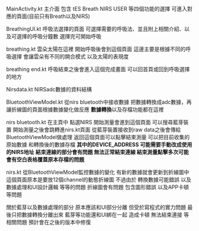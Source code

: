 MainActivity.kt
主介面 包含 tES Breath NIRS USER 等四個功能的選擇 可進入對應的頁面(目前只有Breath以及NIRS)

BreathingUI.kt
呼吸法選擇的頁面 可選擇需要的呼吸法、並且附上相關介紹、以及可選擇的呼吸分鐘數 選擇完可開始呼吸

breathing.kt 雲朵太陽在這裡
開始呼吸後會到這個頁面 這邊主要是根據不同的呼吸選擇 會讓雲朵有不同的開合模式 以及太陽的表現度

breathing end.kt
呼吸結束之後會進入這個完成畫面 可以回首頁或回到呼吸選擇的地方


Nirsdata.kt
NIRSadc數據的資料結構


BluetoothViewModel.kt
從nirs bluetooth中接收數據 把數據轉換成adc數據，再讓折線圖的頁面根據數據變化做反應
**數據轉換**以及存檔功能都在這裡


nirs bluetooth.kt
在主頁中 點選NIRS 開始測量會進到這個頁面 可以搜尋藍芽裝置 開始測量之後會跳轉進nirs.kt頁面 
從藍芽裝置接收到raw data之後會傳給BluetoothViewModel做處理
返回這個頁面可以點擊結束測量 可以把目前收集的原始數據 和轉換後的數據存檔
**其中的DEVICE_ADDRESS 可能需要手動改成使用的NIRS地址**
**結束連線的部分會有問題 無法正常結束連線 結束測量點擊多次可能會有空白表格覆蓋原本存檔的問題**

nirs.kt
從BluetoothViewModel監控數據的變化 有新的數據就會更新到折線圖中
這個頁面原本是要放12個channel的動態折線圖 不過由於
轉換數據可能錯誤 以及 數據處理和UI設計邏輯 等等的問題
折線圖會有問題 包含圖形錯誤 以及APP卡頓等問題

關於藍芽以及數據處理的部分 原本應該和UI部分分離 但受於寫程式的實力問題 最後只把數據轉換分離出來 
藍芽等功能還和UI綁在一起 造成卡頓 無法結束連接 等相關問題 
預計會在之後的版本中修復



